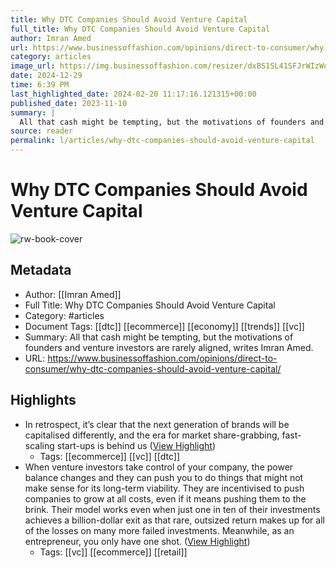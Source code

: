 ```yaml
---
title: Why DTC Companies Should Avoid Venture Capital
full_title: Why DTC Companies Should Avoid Venture Capital
author: Imran Amed
url: https://www.businessoffashion.com/opinions/direct-to-consumer/why-dtc-companies-should-avoid-venture-capital/
category: articles
image_url: https://img.businessoffashion.com/resizer/dxBS1SL41SFJrWIzWqkxEUqyb4c=/1200x630/filters:format(jpg):quality(70)/cloudfront-eu-central-1.images.arcpublishing.com/businessoffashion/64QIMMIMAFEE7JBYE6M3TAASRA.jpg
date: 2024-12-29
time: 6:39 PM
last_highlighted_date: 2024-02-20 11:17:16.121315+00:00
published_date: 2023-11-10
summary: |
  All that cash might be tempting, but the motivations of founders and venture investors are rarely aligned, writes Imran Amed.
source: reader
permalink: l/articles/why-dtc-companies-should-avoid-venture-capital
---
```

# Why DTC Companies Should Avoid Venture Capital

![rw-book-cover](https://img.businessoffashion.com/resizer/dxBS1SL41SFJrWIzWqkxEUqyb4c=/1200x630/filters:format(jpg):quality(70)/cloudfront-eu-central-1.images.arcpublishing.com/businessoffashion/64QIMMIMAFEE7JBYE6M3TAASRA.jpg)

## Metadata
- Author: [[Imran Amed]]
- Full Title: Why DTC Companies Should Avoid Venture Capital
- Category: #articles
- Document Tags: [[dtc]] [[ecommerce]] [[economy]] [[trends]] [[vc]] 
- Summary: All that cash might be tempting, but the motivations of founders and venture investors are rarely aligned, writes Imran Amed.
- URL: https://www.businessoffashion.com/opinions/direct-to-consumer/why-dtc-companies-should-avoid-venture-capital/

## Highlights
- In retrospect, it’s clear that the next generation of brands will be capitalised differently, and the era for market share-grabbing, fast-scaling start-ups is behind us ([View Highlight](https://read.readwise.io/read/01hfvcdy59ek9qayz88b8zk27e))
    - Tags: [[ecommerce]] [[vc]] [[dtc]] 
- When venture investors take control of your company, the power balance changes and they can push you to do things that might not make sense for its long-term viability. They are incentivised to push companies to grow at all costs, even if it means pushing them to the brink. Their model works even when just one in ten of their investments achieves a billion-dollar exit as that rare, outsized return makes up for all of the losses on many more failed investments.
  Meanwhile, as an entrepreneur, you only have one shot. ([View Highlight](https://read.readwise.io/read/01hfvcf0xfmg4q70b29mjhkenv))
    - Tags: [[vc]] [[ecommerce]] [[retail]] 


